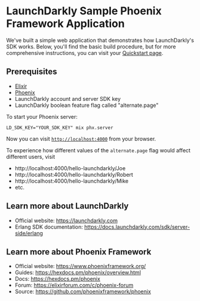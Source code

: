 # LaunchDarkly Sample Phoenix Framework Application

We've built a simple web application that demonstrates how LaunchDarkly's SDK works. Below, you'll find the basic build procedure, but for more comprehensive instructions, you can visit your [Quickstart page](https://app.launchdarkly.com/quickstart#/).

## Prerequisites

* [Elixir](https://elixir-lang.org/install.html)
* [Phoenix](https://hexdocs.pm/phoenix/installation.html)
* LaunchDarkly account and server SDK key
* LaunchDarkly boolean feature flag called "alternate.page"

To start your Phoenix server:

```
LD_SDK_KEY="YOUR_SDK_KEY" mix phx.server
```

Now you can visit [`http://localhost:4000`](http://localhost:4000) from your browser.

To experience how different values of the `alternate.page` flag would affect different users, visit
* http://localhost:4000/hello-launchdarkly/Joe
* http://localhost:4000/hello-launchdarkly/Robert
* http://localhost:4000/hello-launchdarkly/Mike
* etc.

## Learn more about LaunchDarkly

* Official website: https://launchdarkly.com
* Erlang SDK documentation: https://docs.launchdarkly.com/sdk/server-side/erlang

## Learn more about Phoenix Framework

* Official website: https://www.phoenixframework.org/
* Guides: https://hexdocs.pm/phoenix/overview.html
* Docs: https://hexdocs.pm/phoenix
* Forum: https://elixirforum.com/c/phoenix-forum
* Source: https://github.com/phoenixframework/phoenix

